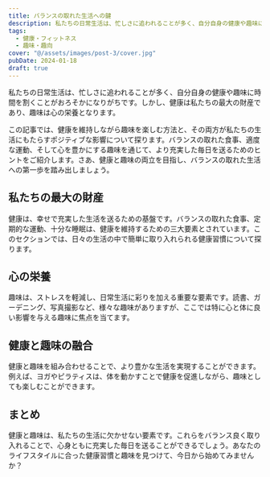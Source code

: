 ```yaml
---
title: バランスの取れた生活への鍵
description: 私たちの日常生活は、忙しさに追われることが多く、自分自身の健康や趣味に時間を割くことがおろそかになりがちです。しかし、健康は私たちの最大の財産であり、趣味は心の栄養となります。この記事では、健康を維持しながら趣味を楽しむ方法と、その両方が私たちの生活にもたらすポジティブな影響について探ります。バランスの取れた食事、適度な運動、そして心を豊かにする趣味を通じて、より充実した毎日を送るためのヒントをご紹介します。さあ、健康と趣味の両立を目指し、バランスの取れた生活への第一歩を踏み出しましょう。
tags:
  - 健康・フィットネス
  - 趣味・趣向
cover: "@/assets/images/post-3/cover.jpg"
pubDate: 2024-01-18
draft: true
---
```


私たちの日常生活は、忙しさに追われることが多く、自分自身の健康や趣味に時間を割くことがおろそかになりがちです。しかし、健康は私たちの最大の財産であり、趣味は心の栄養となります。

この記事では、健康を維持しながら趣味を楽しむ方法と、その両方が私たちの生活にもたらすポジティブな影響について探ります。バランスの取れた食事、適度な運動、そして心を豊かにする趣味を通じて、より充実した毎日を送るためのヒントをご紹介します。さあ、健康と趣味の両立を目指し、バランスの取れた生活への第一歩を踏み出しましょう。

## 私たちの最大の財産

健康は、幸せで充実した生活を送るための基盤です。バランスの取れた食事、定期的な運動、十分な睡眠は、健康を維持するための三大要素とされています。このセクションでは、日々の生活の中で簡単に取り入れられる健康習慣について探ります。

## 心の栄養

趣味は、ストレスを軽減し、日常生活に彩りを加える重要な要素です。読書、ガーデニング、写真撮影など、様々な趣味がありますが、ここでは特に心と体に良い影響を与える趣味に焦点を当てます。

## 健康と趣味の融合

健康と趣味を組み合わせることで、より豊かな生活を実現することができます。例えば、ヨガやピラティスは、体を動かすことで健康を促進しながら、趣味としても楽しむことができます。

## まとめ

健康と趣味は、私たちの生活に欠かせない要素です。これらをバランス良く取り入れることで、心身ともに充実した毎日を送ることができるでしょう。あなたのライフスタイルに合った健康習慣と趣味を見つけて、今日から始めてみませんか？

